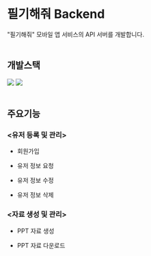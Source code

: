 # 필기해줘 Backend
"필기해줘" 모바일 앱 서비스의 API 서버를 개발합니다.
<br><br>

## 개발스택
<img src="https://img.shields.io/badge/Django-092E20?style=flat&logo=django&logoColor=FFFFFF"/> <img src="https://img.shields.io/badge/Nginx-009639?style=flat&logo=nginx&logoColor=FFFFFF"/> 
<br><br>

## 주요기능
### <유저 등록 및 관리>
* 회원가입

* 유저 정보 요청

* 유저 정보 수정

* 유저 정보 삭제

### <자료 생성 및 관리>
* PPT 자료 생성

* PPT 자료 다운로드
